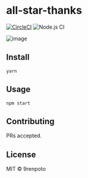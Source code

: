 # all-star-thanks

[![CircleCI](https://circleci.com/gh/9renpoto/all-star-thanks.svg?style=svg&circle-token=693f50336df708018f10620722ca26a3d809f0a5)](https://circleci.com/gh/9renpoto/all-star-thanks)
![Node.js CI](https://github.com/9renpoto/all-star-thanks/workflows/Node.js%20CI/badge.svg)

![image](./image.gif)

## Install

```
yarn
```

## Usage

```
npm start
```

## Contributing

PRs accepted.

## License

MIT © 9renpoto
